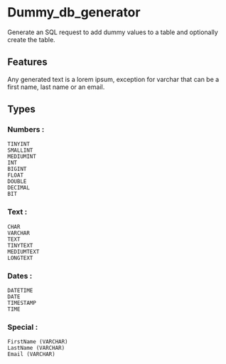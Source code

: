 # Dummy_db_generator
Generate an SQL request to add dummy values to a table and optionally create the table.

## Features
Any generated text is a lorem ipsum,
exception for varchar that can be a first name, last name or an email.

## Types

### Numbers :
	TINYINT
	SMALLINT
	MEDIUMINT
	INT
	BIGINT
	FLOAT
	DOUBLE
	DECIMAL
	BIT
### Text :
	CHAR
	VARCHAR
	TEXT
	TINYTEXT
	MEDIUMTEXT
	LONGTEXT
### Dates :
	DATETIME
	DATE
	TIMESTAMP
	TIME
### Special :
	FirstName (VARCHAR)
	LastName (VARCHAR)
	Email (VARCHAR)
